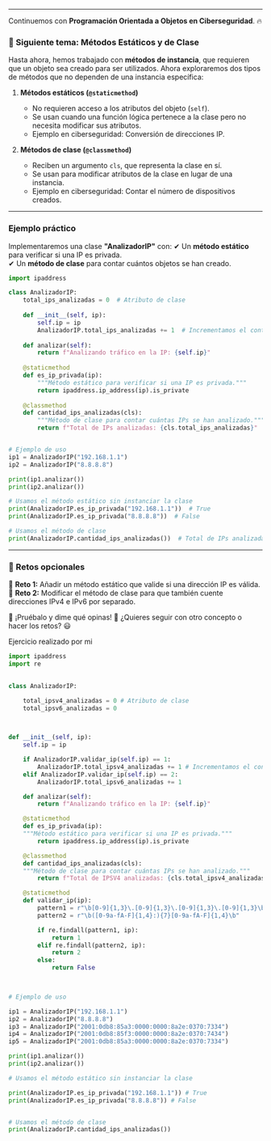 ____

Continuemos con **Programación Orientada a Objetos en Ciberseguridad**. 🔥

### **📌 Siguiente tema: Métodos Estáticos y de Clase**

Hasta ahora, hemos trabajado con **métodos de instancia**, que requieren que un objeto sea creado para ser utilizados. Ahora exploraremos dos tipos de métodos que no dependen de una instancia específica:

1. **Métodos estáticos (`@staticmethod`)**
    
    - No requieren acceso a los atributos del objeto (`self`).
    - Se usan cuando una función lógica pertenece a la clase pero no necesita modificar sus atributos.
    - Ejemplo en ciberseguridad: Conversión de direcciones IP.
2. **Métodos de clase (`@classmethod`)**
    
    - Reciben un argumento `cls`, que representa la clase en sí.
    - Se usan para modificar atributos de la clase en lugar de una instancia.
    - Ejemplo en ciberseguridad: Contar el número de dispositivos creados.

---

### **Ejemplo práctico**

Implementaremos una clase **"AnalizadorIP"** con: ✔ Un **método estático** para verificar si una IP es privada.  
✔ Un **método de clase** para contar cuántos objetos se han creado.

```python
import ipaddress

class AnalizadorIP:
    total_ips_analizadas = 0  # Atributo de clase
    
    def __init__(self, ip):
        self.ip = ip
        AnalizadorIP.total_ips_analizadas += 1  # Incrementamos el contador
    
    def analizar(self):
        return f"Analizando tráfico en la IP: {self.ip}"
    
    @staticmethod
    def es_ip_privada(ip):
        """Método estático para verificar si una IP es privada."""
        return ipaddress.ip_address(ip).is_private
    
    @classmethod
    def cantidad_ips_analizadas(cls):
        """Método de clase para contar cuántas IPs se han analizado."""
        return f"Total de IPs analizadas: {cls.total_ips_analizadas}"


# Ejemplo de uso
ip1 = AnalizadorIP("192.168.1.1")
ip2 = AnalizadorIP("8.8.8.8")

print(ip1.analizar())
print(ip2.analizar())

# Usamos el método estático sin instanciar la clase
print(AnalizadorIP.es_ip_privada("192.168.1.1"))  # True
print(AnalizadorIP.es_ip_privada("8.8.8.8"))  # False

# Usamos el método de clase
print(AnalizadorIP.cantidad_ips_analizadas())  # Total de IPs analizadas: 2
```

---

### **📌 Retos opcionales**

🔹 **Reto 1:** Añadir un método estático que valide si una dirección IP es válida.  
🔹 **Reto 2:** Modificar el método de clase para que también cuente direcciones IPv4 e IPv6 por separado.

📢 ¡Pruébalo y dime qué opinas! 🚀 ¿Quieres seguir con otro concepto o hacer los retos? 😃



Ejercicio realizado por mi

```python
import ipaddress
import re

  
class AnalizadorIP:

	total_ipsv4_analizadas = 0 # Atributo de clase
	total_ipsv6_analizadas = 0

  

def __init__(self, ip):
	self.ip = ip

	if AnalizadorIP.validar_ip(self.ip) == 1:
		AnalizadorIP.total_ipsv4_analizadas += 1 # Incrementamos el contador
	elif AnalizadorIP.validar_ip(self.ip) == 2:
		AnalizadorIP.total_ipsv6_analizadas += 1

	def analizar(self):
		return f"Analizando tráfico en la IP: {self.ip}"

	@staticmethod
	def es_ip_privada(ip):
	"""Método estático para verificar si una IP es privada."""
		return ipaddress.ip_address(ip).is_private

	@classmethod
	def cantidad_ips_analizadas(cls):
	"""Método de clase para contar cuántas IPs se han analizado."""
		return f"Total de IPSV4 analizadas: {cls.total_ipsv4_analizadas}\nTotal de IPSV6 analizadas: {cls.total_ipsv6_analizadas}"

	@staticmethod
	def validar_ip(ip):
		pattern1 = r"\b[0-9]{1,3}\.[0-9]{1,3}\.[0-9]{1,3}\.[0-9]{1,3}\b"
		pattern2 = r"\b([0-9a-fA-F]{1,4}:){7}[0-9a-fA-F]{1,4}\b"

		if re.findall(pattern1, ip):
			return 1
		elif re.findall(pattern2, ip):
			return 2
		else:
			return False

  

# Ejemplo de uso

ip1 = AnalizadorIP("192.168.1.1")
ip2 = AnalizadorIP("8.8.8.8")
ip3 = AnalizadorIP("2001:0db8:85a3:0000:0000:8a2e:0370:7334")
ip4 = AnalizadorIP("2001:0db8:85f3:0000:0000:8a2e:0370:7434")
ip5 = AnalizadorIP("2001:0db8:85a3:0000:0000:8a2e:0370:7334")

print(ip1.analizar())
print(ip2.analizar())

# Usamos el método estático sin instanciar la clase

print(AnalizadorIP.es_ip_privada("192.168.1.1")) # True
print(AnalizadorIP.es_ip_privada("8.8.8.8")) # False


# Usamos el método de clase
print(AnalizadorIP.cantidad_ips_analizadas())
```

